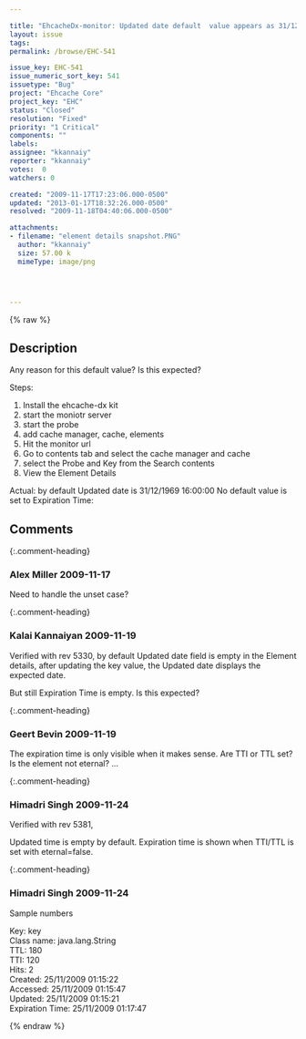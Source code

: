 ```yaml
---

title: "EhcacheDx-monitor: Updated date default  value appears as 31/12/1969 16:00:00 and No default value is set for Expiration Time in the Elements Details of Contents tab"
layout: issue
tags: 
permalink: /browse/EHC-541

issue_key: EHC-541
issue_numeric_sort_key: 541
issuetype: "Bug"
project: "Ehcache Core"
project_key: "EHC"
status: "Closed"
resolution: "Fixed"
priority: "1 Critical"
components: ""
labels: 
assignee: "kkannaiy"
reporter: "kkannaiy"
votes:  0
watchers: 0

created: "2009-11-17T17:23:06.000-0500"
updated: "2013-01-17T18:32:26.000-0500"
resolved: "2009-11-18T04:40:06.000-0500"

attachments:
- filename: "element details snapshot.PNG"
  author: "kkannaiy"
  size: 57.00 k
  mimeType: image/png




---
```


{% raw %}

## Description

<div markdown="1" class="description">

Any reason for this default value? Is this expected?

Steps:

1. Install the ehcache-dx kit
2. start the moniotr server
3. start the probe
4. add cache manager, cache, elements
5. Hit the monitor url
6. Go to contents tab and select the cache manager and cache
7. select the Probe and Key from the Search contents
8. View the Element Details

Actual: by default Updated date is 31/12/1969 16:00:00 
No default value is set to Expiration Time:


 


</div>

## Comments


{:.comment-heading}
### **Alex Miller** <span class="date">2009-11-17</span>

<div markdown="1" class="comment">

Need to handle the unset case?

</div>


{:.comment-heading}
### **Kalai Kannaiyan** <span class="date">2009-11-19</span>

<div markdown="1" class="comment">

Verified with rev 5330, by default Updated date field is empty in the Element details,
after updating the key value, the Updated date displays the expected date.

But still Expiration Time is empty. Is this expected?


</div>


{:.comment-heading}
### **Geert Bevin** <span class="date">2009-11-19</span>

<div markdown="1" class="comment">

The expiration time is only visible when it makes sense. Are TTI or TTL set? Is the element not eternal? ...

</div>


{:.comment-heading}
### **Himadri Singh** <span class="date">2009-11-24</span>

<div markdown="1" class="comment">

Verified with rev 5381,

Updated time is empty by default. Expiration time is shown when TTI/TTL is set with eternal=false.

</div>


{:.comment-heading}
### **Himadri Singh** <span class="date">2009-11-24</span>

<div markdown="1" class="comment">

Sample numbers

Key:  	key  	
Class name: 	java.lang.String 	
TTL: 	180 	
TTI: 	120 	  	 
Hits: 	2 	
Created: 	25/11/2009 01:15:22 	
Accessed: 	25/11/2009 01:15:47 	
Updated: 	25/11/2009 01:15:21 	
Expiration Time: 25/11/2009 01:17:47

</div>



{% endraw %}
